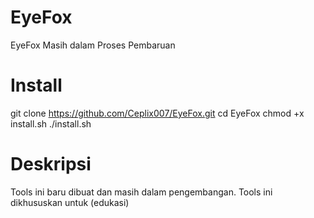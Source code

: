 # EyeFox
EyeFox Masih dalam Proses Pembaruan

# Install
git clone https://github.com/Ceplix007/EyeFox.git
cd EyeFox
chmod +x install.sh
./install.sh

# Deskripsi
Tools ini baru dibuat dan masih dalam pengembangan. 
Tools ini dikhususkan untuk (edukasi)
